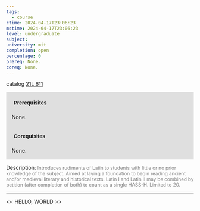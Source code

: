 ```yaml
---
tags:
  - course
ctime: 2024-04-17T23:06:23
mstime: 2024-04-17T23:06:23
level: undergraduate
subject: 
university: mit
completion: open
percentage: 0
prereq: None.
coreq: None.
---
```


catalog [21L.611](http://student.mit.edu/catalog/m21La.html#21L.611)

<span style="display: block; padding: 15px; background-color: rgb(100, 100, 100, 0.2);"><font id="m_prereq2467_0" style="display: block; font-family: Arial, sans-serif; font-weight: bold; padding: 5px">Prerequisites</font><br><span id="prereq2467_0">None.</span></span>
<span style="display: block; padding: 15px; background-color: rgb(100, 100, 100, 0.2);"><font id="m_coreq2467_0" style="display: block; font-family: Arial, sans-serif; font-weight: bold; padding: 5px">Corequisites</font><br><span id="coreq2467_0">None.</span></span>

<font style="">Description:</font>
<font style="color: grey; font-size: 0.8rem;">Introduces rudiments of Latin to students with little or no prior knowledge of the subject. Aimed at laying a foundation to begin reading ancient and/or medieval literary and historical texts. Latin I and Latin II may be combined by petition (after completion of both) to count as a single HASS-H. Limited to 20.</font>



---

<< HELLO, WORLD >>
